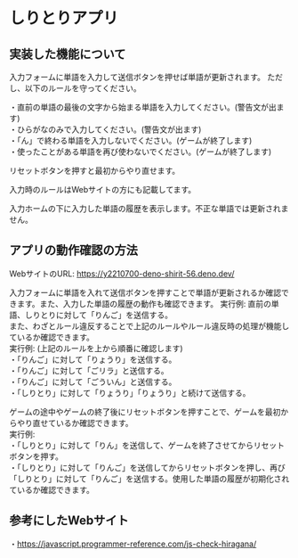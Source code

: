 # しりとりアプリ

## 実装した機能について
入力フォームに単語を入力して送信ボタンを押せば単語が更新されます。
ただし、以下のルールを守ってください。

・直前の単語の最後の文字から始まる単語を入力してください。(警告文が出ます)  
・ひらがなのみで入力してください。(警告文が出ます)  
・「ん」で終わる単語を入力しないでください。(ゲームが終了します)  
・使ったことがある単語を再び使わないでください。(ゲームが終了します)  

リセットボタンを押すと最初からやり直せます。

入力時のルールはWebサイトの方にも記載してます。

入力ホームの下に入力した単語の履歴を表示します。不正な単語では更新されません。

## アプリの動作確認の方法
WebサイトのURL: https://y2210700-deno-shirit-56.deno.dev/

入力フォームに単語を入れて送信ボタンを押すことで単語が更新されるか確認できます。また、入力した単語の履歴の動作も確認できます。
実行例: 直前の単語、しりとりに対して「りんご」を送信する。  
また、わざとルール違反することで上記のルールやルール違反時の処理が機能しているか確認できます。  
実行例: (上記のルールを上から順番に確認します)  
・「りんご」に対して「りょうり」を送信する。  
・「りんご」に対して「ごリラ」と送信する。  
・「りんご」に対して「ごういん」と送信する。  
・「しりとり」に対して「りょうり」「りょうり」と続けて送信する。  

ゲームの途中やゲームの終了後にリセットボタンを押すことで、ゲームを最初からやり直せているか確認できます。  
実行例:  
・「しりとり」に対して「りん」を送信して、ゲームを終了させてからリセットボタンを押す。  
・「しりとり」に対して「りんご」を送信してからリセットボタンを押し、再び「しりとり」に対して「りんご」を送信する。使用した単語の履歴が初期化されているか確認できます。

## 参考にしたWebサイト
・https://javascript.programmer-reference.com/js-check-hiragana/